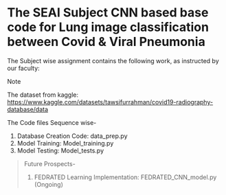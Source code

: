 # The SEAI Subject CNN based base code for Lung image classification between Covid & Viral Pneumonia
The Subject wise assignment contains the following work, as instructed by our faculty:

> [!NOTE]
> The dataset from kaggle: https://www.kaggle.com/datasets/tawsifurrahman/covid19-radiography-database/data

The Code files Sequence wise-

1. Database Creation Code: data_prep.py
2. Model Training: Model_training.py
3. Model Testing: Model_tests.py

> Future Prospects-
> 
> 1. FEDRATED Learning Implementation: FEDRATED_CNN_model.py (Ongoing)

